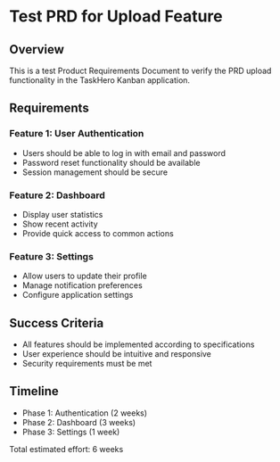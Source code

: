 # Test PRD for Upload Feature

## Overview
This is a test Product Requirements Document to verify the PRD upload functionality in the TaskHero Kanban application.

## Requirements

### Feature 1: User Authentication
- Users should be able to log in with email and password
- Password reset functionality should be available
- Session management should be secure

### Feature 2: Dashboard
- Display user statistics
- Show recent activity
- Provide quick access to common actions

### Feature 3: Settings
- Allow users to update their profile
- Manage notification preferences
- Configure application settings

## Success Criteria
- All features should be implemented according to specifications
- User experience should be intuitive and responsive
- Security requirements must be met

## Timeline
- Phase 1: Authentication (2 weeks)
- Phase 2: Dashboard (3 weeks)  
- Phase 3: Settings (1 week)

Total estimated effort: 6 weeks
